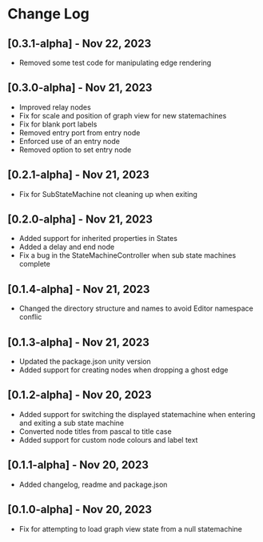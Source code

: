 ﻿# Change Log

## [0.3.1-alpha] - Nov 22, 2023
- Removed some test code for manipulating edge rendering

## [0.3.0-alpha] - Nov 21, 2023
- Improved relay nodes
- Fix for scale and position of graph view for new statemachines
- Fix for blank port labels
- Removed entry port from entry node
- Enforced use of an entry node
- Removed option to set entry node

## [0.2.1-alpha] - Nov 21, 2023
- Fix for SubStateMachine not cleaning up when exiting

## [0.2.0-alpha] - Nov 21, 2023
- Added support for inherited properties in States
- Added a delay and end node
- Fix a bug in the StateMachineController when sub state machines complete

## [0.1.4-alpha] - Nov 21, 2023
- Changed the directory structure and names to avoid Editor namespace conflic

## [0.1.3-alpha] - Nov 21, 2023
- Updated the package.json unity version
- Added support for creating nodes when dropping a ghost edge

## [0.1.2-alpha] - Nov 20, 2023
-  Added support for switching the displayed statemachine when entering and exiting a sub state machine
-  Converted node titles from pascal to title case
-  Added support for custom node colours and label text

## [0.1.1-alpha] - Nov 20, 2023
-  Added changelog, readme and package.json

## [0.1.0-alpha] - Nov 20, 2023
-  Fix for attempting to load graph view state from a null statemachine

